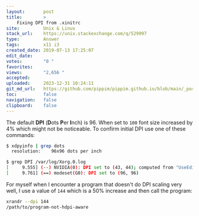 ```yaml
---
layout:       post
title:        >
    Fixing DPI from .xinitrc
site:         Unix & Linux
stack_url:    https://unix.stackexchange.com/q/529997
type:         Answer
tags:         x11 i3
created_date: 2019-07-13 17:25:07
edit_date:    
votes:        "0 "
favorites:    
views:        "2,656 "
accepted:     
uploaded:     2023-12-31 10:24:11
git_md_url:   https://github.com/pippim/pippim.github.io/blob/main/_posts/2019/2019-07-13-Fixing-DPI-from-.xinitrc.md
toc:          false
navigation:   false
clipboard:    false
---
```


The default **DPI** (**D**ots **P**er **I**nch) is 96. When set to `100` font size increased by 4% which might not be noticeable. To confirm initial DPI use one of these commands:



``` bash
$ xdpyinfo | grep dots
  resolution:    96x96 dots per inch

$ grep DPI /var/log/Xorg.0.log
[     9.555] (--) NVIDIA(0): DPI set to (43, 44); computed from "UseEdidDpi" X config
[     9.761] (==) modeset(G0): DPI set to (96, 96)
```

For myself when I encounter a program that doesn't do DPI scaling very well, I use a value of `144` which is a 50% increase and then call the program:

``` bash
xrandr --dpi 144
/path/to/program-not-hdpi-aware
```
